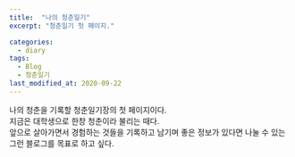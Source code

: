 ```yaml
---
title:  "나의 청춘일기"
excerpt: "청춘일기 첫 페이지."

categories:
  - diary
tags:
  - Blog
  - 청춘일기
last_modified_at: 2020-09-22
---
```


나의 청춘을 기록할 청춘일기장의 첫 페이지이다.   
지금은 대학생으로 한창 청춘이라 불리는 때다.   
앞으로 살아가면서 경험하는 것들을 기록하고 남기며
좋은 정보가 있다면 나눌 수 있는 그런 블로그를 목표로 하고 싶다.